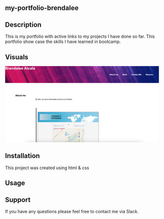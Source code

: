 ## my-portfolio-brendalee


## Description
This is my portfolio with active links to my projects I have done so far. This portfolio show case the skills I have learned in bootcamp.



## Visuals
![MY PORTFOLIO](./Assets/images/portfolio.png)


## Installation
This project was created using html & css

## Usage


## Support
If you have any questions please feel free to contact me via Slack.


